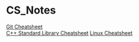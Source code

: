 # CS_Notes

[Git Cheatsheet](./Git%20Cheatsheet.md)  
[C++ Standard Library Cheatsheet](./C++%20Standard%20Library%20Cheatsheet.md)
[Linux Cheatsheet](./Linux%20Cheatsheet.md)
